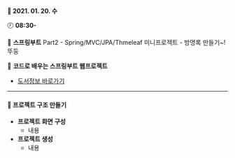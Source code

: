 **:date: 2021. 01. 20. 수**

:clock8: **08:30-**

:bookmark_tabs: **스프링부트** Part2 - Spring/MVC/JPA/Thmeleaf 미니프로젝트 - 방명록 만들기~! 뚜둥

:green_book: **코드로 배우는 스프링부트 웹프로젝트**

* [도서정보 바로가기](http://www.kyobobook.co.kr/product/detailViewKor.laf?ejkGb=KOR&mallGb=KOR&barcode=9791189184070&orderClick=LEA&Kc=)

---



####  :tulip: 프로젝트 구조 만들기 

* **프로젝트 화면 구성**
  * 내용
* **프로젝트 생성**
  * 내용



